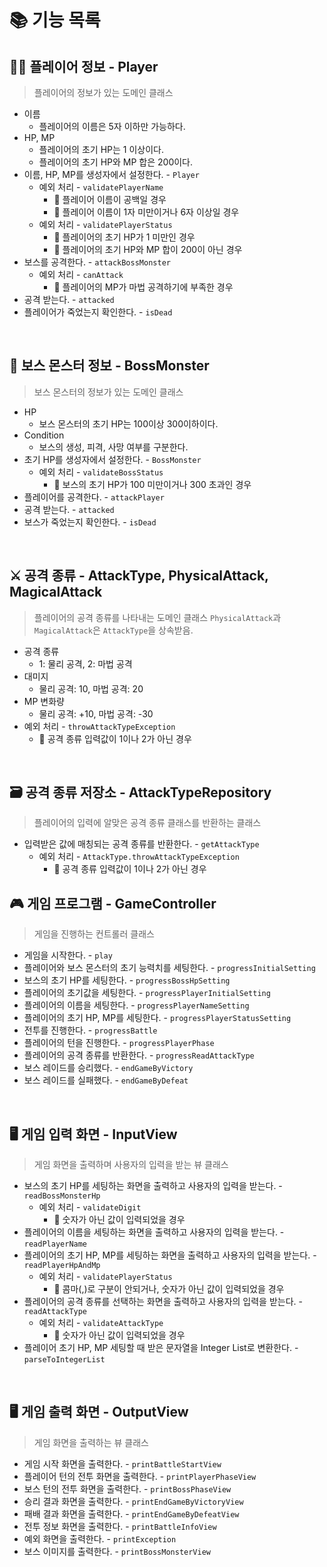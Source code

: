# 📚 기능 목록
## 👨‍🦱 플레이어 정보 - Player
> 플레이어의 정보가 있는 도메인 클래스
- 이름
  - 플레이어의 이름은 5자 이하만 가능하다.
- HP, MP
  - 플레이어의 초기 HP는 1 이상이다.
  - 플레이어의 초기 HP와 MP 합은 200이다.
- 이름, HP, MP를 생성자에서 설정한다. - ``Player``
  - 예외 처리 - ``validatePlayerName``
    - 🚫 플레이어 이름이 공백일 경우
    - 🚫 플레이어 이름이 1자 미만이거나 6자 이상일 경우
  - 예외 처리 - ``validatePlayerStatus``
    - 🚫 플레이어의 초기 HP가 1 미만인 경우
    - 🚫 플레이어의 초기 HP와 MP 합이 200이 아닌 경우
- 보스를 공격한다. - ``attackBossMonster``
  - 예외 처리 - ``canAttack``
    - 🚫 플레이어의 MP가 마법 공격하기에 부족한 경우
- 공격 받는다. - ``attacked``
- 플레이어가 죽었는지 확인한다. - ``isDead``
</br>

## 🐺 보스 몬스터 정보 - BossMonster
> 보스 몬스터의 정보가 있는 도메인 클래스
- HP
  - 보스 몬스터의 초기 HP는 100이상 300이하이다.
- Condition
  - 보스의 생성, 피격, 사망 여부를 구분한다.
- 초기 HP를 생성자에서 설정한다. - ``BossMonster``
  - 예외 처리 - ``validateBossStatus``
    - 🚫 보스의 초기 HP가 100 미만이거나 300 초과인 경우
- 플레이어를 공격한다. - ``attackPlayer``
- 공격 받는다. - ``attacked``
- 보스가 죽었는지 확인한다. - ``isDead``
</br>

## ⚔️ 공격 종류 - AttackType, PhysicalAttack, MagicalAttack
> 플레이어의 공격 종류를 나타내는 도메인 클래스
> ``PhysicalAttack``과 ``MagicalAttack``은 ``AttackType``을 상속받음.
- 공격 종류
  - 1: 물리 공격, 2: 마법 공격
- 대미지
  - 물리 공격: 10, 마법 공격: 20
- MP 변화량
  - 물리 공격: +10, 마법 공격: -30
- 예외 처리 - ``throwAttackTypeException``
  - 🚫 공격 종류 입력값이 1이나 2가 아닌 경우
</br>

## 🗃️ 공격 종류 저장소 - AttackTypeRepository
> 플레이어의 입력에 알맞은 공격 종류 클래스를 반환하는 클래스
- 입력받은 값에 매칭되는 공격 종류를 반환한다. - ``getAttackType``
  - 예외 처리 - ``AttackType.throwAttackTypeException``
    - 🚫 공격 종류 입력값이 1이나 2가 아닌 경우

## 🎮 게임 프로그램 - GameController
> 게임을 진행하는 컨트롤러 클래스
- 게임을 시작한다. - ``play``
- 플레이어와 보스 몬스터의 초기 능력치를 세팅한다. - ``progressInitialSetting``
- 보스의 초기 HP를 세팅한다. - ``progressBossHpSetting``
- 플레이어의 초기값을 세팅한다. - ``progressPlayerInitialSetting``
- 플레이어의 이름을 세팅한다. - ``progressPlayerNameSetting``
- 플레이어의 초기 HP, MP를 세팅한다. - ``progressPlayerStatusSetting``
- 전투를 진행한다. - ``progressBattle``
- 플레이어의 턴을 진행한다. - ``progressPlayerPhase``
- 플레이어의 공격 종류를 반환한다. - ``progressReadAttackType``
- 보스 레이드를 승리했다. - ``endGameByVictory``
- 보스 레이드를 실패했다. - ``endGameByDefeat``
</br>

## 🖥️ 게임 입력 화면 - InputView
> 게임 화면을 출력하며 사용자의 입력을 받는 뷰 클래스
- 보스의 초기 HP를 세팅하는 화면을 출력하고 사용자의 입력을 받는다. - ``readBossMonsterHp``
  - 예외 처리 - ``validateDigit``
    - 🚫 숫자가 아닌 값이 입력되었을 경우
- 플레이어의 이름을 세팅하는 화면을 출력하고 사용자의 입력을 받는다. - ``readPlayerName``
- 플레이어의 초기 HP, MP를 세팅하는 화면을 출력하고 사용자의 입력을 받는다. - ``readPlayerHpAndMp``
  - 예외 처리 - ``validatePlayerStatus``
    - 🚫 콤마(,)로 구분이 안되거나, 숫자가 아닌 값이 입력되었을 경우
- 플레이어의 공격 종류를 선택하는 화면을 출력하고 사용자의 입력을 받는다. - ``readAttackType``
  - 예외 처리 - ``validateAttackType``
    - 🚫 숫자가 아닌 값이 입력되었을 경우
- 플레이어 초기 HP, MP 세팅할 때 받은 문자열을 Integer List로 변환한다. - ``parseToIntegerList``
</br>

## 🖥️ 게임 출력 화면 - OutputView
> 게임 화면을 출력하는 뷰 클래스
- 게임 시작 화면을 출력한다. - ``printBattleStartView``
- 플레이어 턴의 전투 화면을 출력한다. - ``printPlayerPhaseView``
- 보스 턴의 전투 화면을 출력한다. - ``printBossPhaseView``
- 승리 결과 화면을 출력한다. - ``printEndGameByVictoryView``
- 패배 결과 화면을 출력한다. - ``printEndGameByDefeatView``
- 전투 정보 화면을 출력한다. - ``printBattleInfoView``
- 예외 화면을 출력한다. - ``printException``
- 보스 이미지를 출력한다. - ``printBossMonsterView``
</br>
